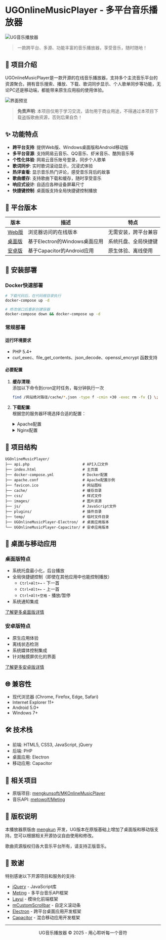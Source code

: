 # UGOnlineMusicPlayer - 多平台音乐播放器

![UG音乐播放器](https://music.ug666.top/favicon.ico)

> 一款跨平台、多源、功能丰富的音乐播放器，享受音乐，随时随地！

## 🎵 项目介绍

UGOnlineMusicPlayer是一款开源的在线音乐播放器，支持多个主流音乐平台的资源聚合。拥有音乐搜索、播放、下载、歌词同步显示、个人歌单同步等功能，无论PC还是移动端，都能带来原生应用般的使用体验。

![界面预览](https://music.ug666.top/images/preview.jpg)

> **免责声明**: 本项目仅用于学习交流，请勿用于商业用途，不得通过本项目下载盗版歌曲资源，否则后果自负！

## ✨ 功能特点

- **跨平台支持**: 提供Web版、Windows桌面版和Android移动版
- **多平台音源**: 支持网易云音乐、QQ音乐、虾米音乐、酷狗音乐等
- **个性化体验**: 网易云音乐账号登录，同步个人歌单
- **歌词同步**: 实时歌词滚动显示，沉浸式体验
- **热评查看**: 显示音乐热门评论，感受音乐背后的故事
- **歌曲缓存**: 支持歌曲下载和缓存，随时享受音乐
- **响应式设计**: 自适应各种设备屏幕尺寸
- **快捷键控制**: 桌面版支持全局快捷键控制播放

## 🚀 平台版本

| 版本 | 描述 | 特点 |
|------|------|------|
| [Web版](https://music.ug666.top) | 浏览器访问的在线版本 | 无需安装，跨平台兼容 |
| [桌面版](./UGOnlineMusicPlayer-Electron) | 基于Electron的Windows桌面应用 | 系统托盘、全局快捷键 |
| [安卓版](./UGOnlineMusicPlayer-Capacitor) | 基于Capacitor的Android应用 | 原生体验、离线使用 |

## 🔧 安装部署

### Docker快速部署

```bash
# 下载代码后，在代码根目录执行
docker-compose up -d

# 修改端口后重新创建容器
docker-compose down && docker-compose up -d
```

### 常规部署

#### 运行环境要求
- PHP 5.4+
- curl_exec、file_get_contents、json_decode、openssl_encrypt 函数支持

#### 必要配置

1. **缓存清理**:  
   添加以下命令到cron定时任务，每分钟执行一次
   ```bash
   find /网站绝对路径/cache/*.json -type f -cmin +30 -exec rm -fv {} \;
   ```

2. **下载配置**:  
   根据您的服务器环境选择合适的配置：

   <details>
   <summary>Apache配置</summary>
   
   ```apache
   <Directory "/网站绝对路径/temp/">
       Header set Content-Type "application/octet-stream"
       Header set Content-Disposition "attachment;"
   </Directory>
   ```
   </details>

   <details>
   <summary>Nginx配置</summary>
   
   ```nginx
   location ~/temp/ {
       add_header Content-Type "application/octet-stream";
       add_header Content-Disposition "attachment;";
   }
   ```
   </details>

## 📁 项目结构

```
UGOnlineMusicPlayer/
├── api.php                        # API入口文件
├── index.html                     # 主页面
├── docker-compose.yml             # Docker配置
├── apache.conf                    # Apache配置示例
├── favicon.ico                    # 网站图标
├── cache/                         # 缓存目录
├── css/                           # 样式文件
├── images/                        # 图片资源
├── js/                            # JavaScript文件
├── plugins/                       # 插件目录
├── temp/                          # 临时文件目录
├── UGOnlineMusicPlayer-Electron/  # 桌面应用版本
└── UGOnlineMusicPlayer-Capacitor/ # 安卓应用版本
```

## 📱 桌面与移动应用

### 桌面版特点

- 系统托盘最小化，后台播放
- 全局快捷键控制（即使在其他应用中也能控制播放）
  - `Ctrl+Alt+→` - 下一首
  - `Ctrl+Alt+←` - 上一首
  - `Ctrl+Alt+空格` - 播放/暂停
- 系统通知集成

[了解更多桌面版详情](./UGOnlineMusicPlayer-Electron/README.md)

### 安卓版特点

- 原生应用体验
- 离线状态检测
- 系统媒体控制集成
- 针对触摸屏优化的界面

[了解更多安卓版详情](./UGOnlineMusicPlayer-Capacitor/README.md)

## 🌐 兼容性

- 现代浏览器 (Chrome, Firefox, Edge, Safari)
- Internet Explorer 11+
- Android 5.0+
- Windows 7+

## 🛠️ 技术栈

- 前端: HTML5, CSS3, JavaScript, jQuery
- 后端: PHP
- 桌面应用: Electron
- 移动应用: Capacitor

## 📖 相关项目

- 原版项目: [mengkunsoft/MKOnlineMusicPlayer](https://github.com/mengkunsoft/MKOnlineMusicPlayer)
- 音乐API: [metowolf/Meting](https://github.com/metowolf/Meting)

## 📄 版权说明

本播放器原版由 [mengkun](https://mkblog.cn) 开发，UG版本在原版基础上增加了桌面版和移动版支持。您可以根据相关开源协议自由使用和修改。

歌曲资源版权归各大音乐平台所有，请支持正版音乐。

## 🙏 致谢

特别感谢以下开源项目和服务的支持:

- [jQuery](https://jquery.com/) - JavaScript库
- [Meting](https://github.com/metowolf/Meting) - 多平台音乐API框架
- [Layui](https://www.layui.com/) - 模块化前端框架
- [mCustomScrollbar](http://manos.malihu.gr/jquery-custom-content-scroller/) - 自定义滚动条
- [Electron](https://www.electronjs.org/) - 跨平台桌面应用开发框架
- [Capacitor](https://capacitorjs.com/) - 混合移动应用开发框架

---

<p align="center">
  UG音乐播放器 © 2025 - 用心聆听每一个音符
</p>
